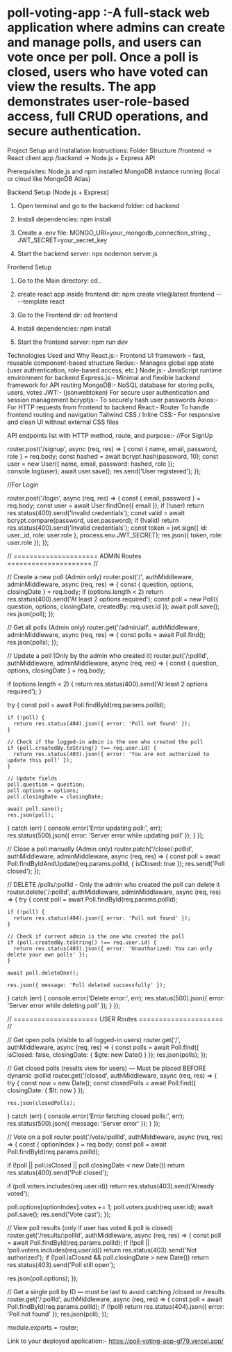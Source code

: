 # poll-voting-app :-A full-stack web application where admins can create and manage polls, and users can vote once per poll. Once a poll is closed, users who have voted can view the results. The app demonstrates user-role-based access, full CRUD operations, and secure authentication.


Project Setup and Installation Instructions:
Folder Structure 
  /frontend   → React client app
  /backend    → Node.js + Express API

Prerequisites: 
  Node.js and npm installed
  MongoDB instance running (local or cloud like MongoDB Atlas)

Backend Setup (Node.js + Express)
1. Open terminal and go to the backend folder:
   cd backend

2. Install dependencies:
   npm install
   
4. Create a .env file:
   MONGO_URI=your_mongodb_connection_string ,
   JWT_SECRET=your_secret_key
   
5. Start the backend server:
   npx nodemon server.js


Frontend Setup
1. Go to the Main directory:
   cd..

2. create react app inside frontend dir:
   npm create vite@latest frontend -- --template react

3. Go to the Frontend dir:
   cd frontend

4. Install dependencies:
   npm install

5. Start the frontend server:
   npm run dev



Technologies Used and Why
React.js:-	 Frontend UI framework – fast, reusable component-based structure
Redux:-	 Manages global app state (user authentication, role-based access, etc.)
Node.js:-	 JavaScript runtime environment for backend
Express.js:- 	Minimal and flexible backend framework for API routing
MongoDB:- 	NoSQL database for storing polls, users, votes
JWT:-  (jsonwebtoken)	For secure user authentication and session management
bcryptjs:-	To securely hash user passwords
Axios:-	 For HTTP requests from frontend to backend
React:-  Router	To handle frontend routing and navigation
Tailwind CSS / Inline CSS:- 	For responsive and clean UI without external CSS files




API endpoints list with HTTP method, route, and purpose:-
//For SignUp

router.post('/signup', async (req, res) => {
  const { name, email, password, role } = req.body;
  const hashed = await bcrypt.hash(password, 10);
  const user = new User({ name, email, password: hashed, role });
  console.log(user);
  await user.save();
  res.send('User registered');
});

//For Login

router.post('/login', async (req, res) => {
  const { email, password } = req.body;
  const user = await User.findOne({ email });
  if (!user) return res.status(400).send('Invalid credentials');
  const valid = await bcrypt.compare(password, user.password);
  if (!valid) return res.status(400).send('Invalid credentials');
  const token = jwt.sign({ id: user._id, role: user.role }, process.env.JWT_SECRET);
  res.json({ token, role: user.role });
});



// ===================== ADMIN Routes ===================== //

// Create a new poll (Admin only)
router.post('/', authMiddleware, adminMiddleware, async (req, res) => {
  const { question, options, closingDate } = req.body;
  if (options.length < 2) return res.status(400).send('At least 2 options required');
  const poll = new Poll({ question, options, closingDate, createdBy: req.user.id });
  await poll.save();
  res.json(poll);
});

//  Get all polls (Admin only)
router.get('/admin/all', authMiddleware, adminMiddleware, async (req, res) => {
  const polls = await Poll.find();
  res.json(polls);
});


// Update a poll (Only by the admin who created it)
router.put('/:pollId', authMiddleware, adminMiddleware, async (req, res) => {
  const { question, options, closingDate } = req.body;

  if (options.length < 2) {
    return res.status(400).send('At least 2 options required');
  }

  try {
    const poll = await Poll.findById(req.params.pollId);

    if (!poll) {
      return res.status(404).json({ error: 'Poll not found' });
    }

    // Check if the logged-in admin is the one who created the poll
    if (poll.createdBy.toString() !== req.user.id) {
      return res.status(403).json({ error: 'You are not authorized to update this poll' });
    }

    // Update fields
    poll.question = question;
    poll.options = options;
    poll.closingDate = closingDate;

    await poll.save();
    res.json(poll);

  } catch (err) {
    console.error('Error updating poll:', err);
    res.status(500).json({ error: 'Server error while updating poll' });
  }
});


//  Close a poll manually (Admin only)
router.patch('/close/:pollId', authMiddleware, adminMiddleware, async (req, res) => {
  const poll = await Poll.findByIdAndUpdate(req.params.pollId, { isClosed: true });
  res.send('Poll closed');
});



// DELETE /polls/:pollId - Only the admin who created the poll can delete it
router.delete('/:pollId', authMiddleware, adminMiddleware, async (req, res) => {
  try {
    const poll = await Poll.findById(req.params.pollId);

    if (!poll) {
      return res.status(404).json({ error: 'Poll not found' });
    }

    // Check if current admin is the one who created the poll
    if (poll.createdBy.toString() !== req.user.id) {
      return res.status(403).json({ error: 'Unauthorized: You can only delete your own polls' });
    }

    await poll.deleteOne();

    res.json({ message: 'Poll deleted successfully' });
  } catch (err) {
    console.error('Delete error:', err);
    res.status(500).json({ error: 'Server error while deleting poll' });
  }
});


// ===================== USER Routes ===================== //

// Get open polls (visible to all logged-in users)
router.get('/', authMiddleware, async (req, res) => {
  const polls = await Poll.find({
    isClosed: false,
    closingDate: { $gte: new Date() }
  });
  res.json(polls);
});

//  Get closed polls (results view for users) — Must be placed BEFORE dynamic :pollId
router.get('/closed', authMiddleware, async (req, res) => {
  try {
    const now = new Date();
    const closedPolls = await Poll.find({ closingDate: { $lt: now } });

    res.json(closedPolls);
  } catch (err) {
    console.error('Error fetching closed polls:', err);
    res.status(500).json({ message: 'Server error' });
  }
});

//  Vote on a poll
router.post('/vote/:pollId', authMiddleware, async (req, res) => {
  const { optionIndex } = req.body;
  const poll = await Poll.findById(req.params.pollId);

  if (!poll || poll.isClosed || poll.closingDate < new Date())
    return res.status(400).send('Poll closed');

  if (poll.voters.includes(req.user.id))
    return res.status(403).send('Already voted');

  poll.options[optionIndex].votes += 1;
  poll.voters.push(req.user.id);
  await poll.save();
  res.send('Vote cast');
});

//  View poll results (only if user has voted & poll is closed)
router.get('/results/:pollId', authMiddleware, async (req, res) => {
  const poll = await Poll.findById(req.params.pollId);
  if (!poll || !poll.voters.includes(req.user.id))
    return res.status(403).send('Not authorized');
  if (!poll.isClosed && poll.closingDate > new Date())
    return res.status(403).send('Poll still open');

  res.json(poll.options);
});

//  Get a single poll by ID — must be last to avoid catching /closed or /results
router.get('/:pollId', authMiddleware, async (req, res) => {
  const poll = await Poll.findById(req.params.pollId);
  if (!poll) return res.status(404).json({ error: 'Poll not found' });
  res.json(poll);
});

module.exports = router;





Link to your deployed application:-
https://poll-voting-app-gf79.vercel.app/

